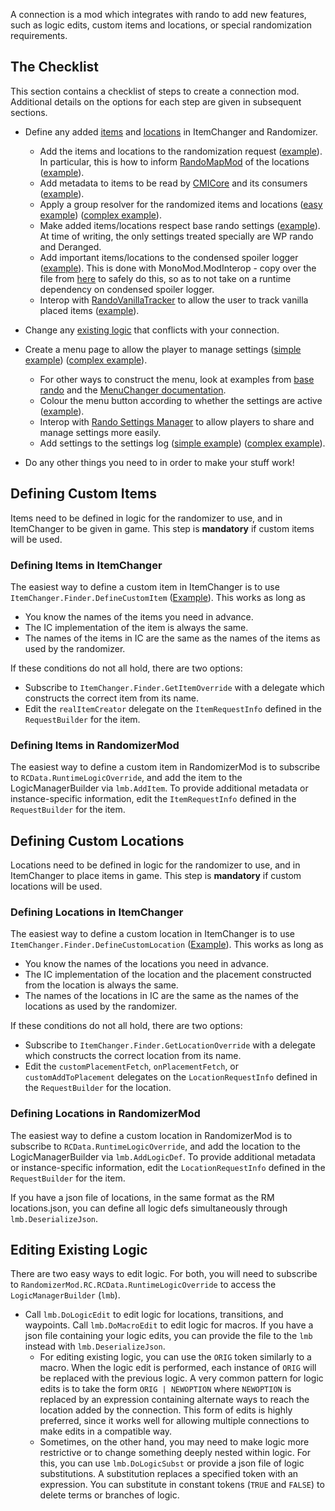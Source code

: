 A connection is a mod which integrates with rando to add new features, such as logic edits, custom items and locations, or special randomization requirements.

## The Checklist

This section contains a checklist of steps to create a connection mod. Additional details on the options for each step are given in subsequent sections.

* Define any added [items](#defining-custom-items) and [locations](#defining-custom-locations) in ItemChanger and Randomizer.
  - Add the items and locations to the randomization request ([example](https://github.com/flibber-hk/HollowKnight.RandomizableLevers/blob/c016cfc93dc37c5f4b16dd279c16a2f6fe0d9c66/RandomizableLevers/Rando/RequestModifier.cs#L163-L167)). 
  In particular, this is how to inform [RandoMapMod](https://github.com/syyePhenomenol/RandoMapMod/blob/master/RandoMapMod/Pins/InteropProperties.cs) of the locations ([example](https://github.com/flibber-hk/HollowKnight.RandoPlus/blob/95305e4642bdd2535d683f33438180f701be6254/RandoPlus/GhostEssence/ICInterop.cs#L45-L49)).
  - Add metadata to items to be read by [CMICore](https://github.com/BadMagic100/ConnectionMetadataInjector) and its consumers ([example](https://github.com/flibber-hk/HollowKnight.RandoPlus/blob/95305e4642bdd2535d683f33438180f701be6254/RandoPlus/MrMushroom/ICInterop.cs#L27)).
  - Apply a group resolver for the randomized items and locations ([easy example](https://github.com/flibber-hk/HollowKnight.RandoPlus/blob/95305e4642bdd2535d683f33438180f701be6254/RandoPlus/MrMushroom/RequestMaker.cs#L118-L134)) ([complex example](https://github.com/flibber-hk/HollowKnight.RandomizableLevers/blob/c016cfc93dc37c5f4b16dd279c16a2f6fe0d9c66/RandomizableLevers/Rando/RequestModifier.cs#L96-L113)).
  - Make added items/locations respect base rando settings ([example](https://github.com/flibber-hk/HollowKnight.RandomizableLevers/blob/c016cfc93dc37c5f4b16dd279c16a2f6fe0d9c66/RandomizableLevers/Rando/RequestModifier.cs#L27-L40)).
  At time of writing, the only settings treated specially are WP rando and Deranged.
  - Add important items/locations to the condensed spoiler logger ([example](https://github.com/flibber-hk/HollowKnight.RandomizableLevers/blob/c016cfc93dc37c5f4b16dd279c16a2f6fe0d9c66/RandomizableLevers/Rando/RandoInterop.cs#L26-L28)).
This is done with MonoMod.ModInterop - copy over the file from [here](https://github.com/flibber-hk/HollowKnight.RandomizableLevers/blob/main/RandomizableLevers/Rando/CondensedSpoilerLogImport.cs) to safely do this, so as to not take on a runtime dependency on condensed spoiler logger.
  - Interop with [RandoVanillaTracker](https://github.com/syyePhenomenol/HollowKnight.RandoVanillaTracker) to allow the user to track vanilla placed items ([example](https://github.com/flibber-hk/HollowKnight.RandomizableLevers/blob/c016cfc93dc37c5f4b16dd279c16a2f6fe0d9c66/RandomizableLevers/Rando/RandoInterop.cs#L35)).

* Change any [existing logic](#editing-existing-logic) that conflicts with your connection.

* Create a menu page to allow the player to manage settings ([simple example](https://github.com/flibber-hk/HollowKnight.RandomizableLevers/blob/3f509d51de4758a9b21c5effa573762dc126a3a5/RandomizableLevers/Rando/RandoMenuPage.cs#L26)) ([complex example](https://github.com/BadMagic100/TheRealJournalRando/blob/6890f9e6b5ae30777c0043139302b4f2762da9ae/TheRealJournalRando/Rando/ConnectionMenu.cs)).
  - For other ways to construct the menu, look at examples from [base rando](https://github.com/homothetyhk/RandomizerMod/blob/master/RandomizerMod/Menu/RandomizerMenu.cs) and the [MenuChanger documentation](https://github.com/homothetyhk/HollowKnight.MenuChanger).
  - Colour the menu button according to whether the settings are active ([example](https://github.com/homothetyhk/BenchRando/blob/a5d1d9fa95aed08f1d7500e319369f21350a9ffb/BenchRando/Rando/ConnectionMenu.cs#L42)).
  - Interop with [Rando Settings Manager](https://badmagic100.github.io/RandoSettingsManager/) to allow players to share and manage settings more easily.
  - Add settings to the settings log ([simple example](https://github.com/flibber-hk/HollowKnight.RandomizableLevers/blob/c016cfc93dc37c5f4b16dd279c16a2f6fe0d9c66/RandomizableLevers/Rando/RandoInterop.cs#L23)) ([complex example](https://github.com/dplochcoder/HollowKnight.MoreDoors/blob/582b56a6093fbaf1ad43022e5a6b4d1c2411fbb6/MoreDoors/Rando/RandoInterop.cs#L27-L28)).
* Do any other things you need to in order to make your stuff work!

## Defining Custom Items
Items need to be defined in logic for the randomizer to use, and in ItemChanger to be given in game. This step is **mandatory** if custom items will be used.

### Defining Items in ItemChanger

The easiest way to define a custom item in ItemChanger is to use `ItemChanger.Finder.DefineCustomItem` ([Example](https://github.com/flibber-hk/HollowKnight.RandoPlus/blob/main/RandoPlus/MrMushroom/ICInterop.cs)). This works as long as
- You know the names of the items you need in advance.
- The IC implementation of the item is always the same.
- The names of the items in IC are the same as the names of the items as used by the randomizer.

If these conditions do not all hold, there are two options:
- Subscribe to `ItemChanger.Finder.GetItemOverride` with a delegate which constructs the correct item from its name.
- Edit the `realItemCreator` delegate on the `ItemRequestInfo` defined in the `RequestBuilder` for the item.

### Defining Items in RandomizerMod

The easiest way to define a custom item in RandomizerMod is to subscribe to `RCData.RuntimeLogicOverride`, and add the item to the LogicManagerBuilder via `lmb.AddItem`. To provide additional metadata or instance-specific information, edit the `ItemRequestInfo` defined in the `RequestBuilder` for the item.

## Defining Custom Locations
Locations need to be defined in logic for the randomizer to use, and in ItemChanger to place items in game. This step is **mandatory** if custom locations will be used.

### Defining Locations in ItemChanger

The easiest way to define a custom location in ItemChanger is to use `ItemChanger.Finder.DefineCustomLocation` ([Example](https://github.com/flibber-hk/HollowKnight.RandoPlus/blob/main/RandoPlus/MrMushroom/ICInterop.cs)). This works as long as
- You know the names of the locations you need in advance.
- The IC implementation of the location and the placement constructed from the location is always the same.
- The names of the locations in IC are the same as the names of the locations as used by the randomizer.

If these conditions do not all hold, there are two options:
- Subscribe to `ItemChanger.Finder.GetLocationOverride` with a delegate which constructs the correct location from its name.
- Edit the `customPlacementFetch`, `onPlacementFetch`, or `customAddToPlacement` delegates on the `LocationRequestInfo` defined in the `RequestBuilder` for the location.

### Defining Locations in RandomizerMod

The easiest way to define a custom location in RandomizerMod is to subscribe to `RCData.RuntimeLogicOverride`, and add the location to the LogicManagerBuilder via `lmb.AddLogicDef`. To provide additional metadata or instance-specific information, edit the `LocationRequestInfo` defined in the `RequestBuilder` for the item.

If you have a json file of locations, in the same format as the RM locations.json, you can define all logic defs simultaneously through `lmb.DeserializeJson`.

## Editing Existing Logic

There are two easy ways to edit logic. For both, you will need to subscribe to `RandomizerMod.RC.RCData.RuntimeLogicOverride` to access the `LogicManagerBuilder` (`lmb`).
- Call `lmb.DoLogicEdit` to edit logic for locations, transitions, and waypoints. Call `lmb.DoMacroEdit` to edit logic for macros. If you have a json file containing your logic edits, you can provide the file to the `lmb` instead with `lmb.DeserializeJson`.
  - For editing existing logic, you can use the `ORIG` token similarly to a macro. When the logic edit is performed, each instance of `ORIG` will be replaced with the previous logic. A very common pattern for logic edits is to take the form `ORIG | NEWOPTION` where `NEWOPTION` is replaced by an expression containing alternate ways to reach the location added by the connection. This form of edits is highly preferred, since it works well for allowing multiple connections to make edits in a compatible way.
  - Sometimes, on the other hand, you may need to make logic more restrictive or to change something deeply nested within logic. For this, you can use `lmb.DoLogicSubst` or provide a json file of logic substitutions. A substitution replaces a specified token with an expression. You can substitute in constant tokens (`TRUE` and `FALSE`) to delete terms or branches of logic.
